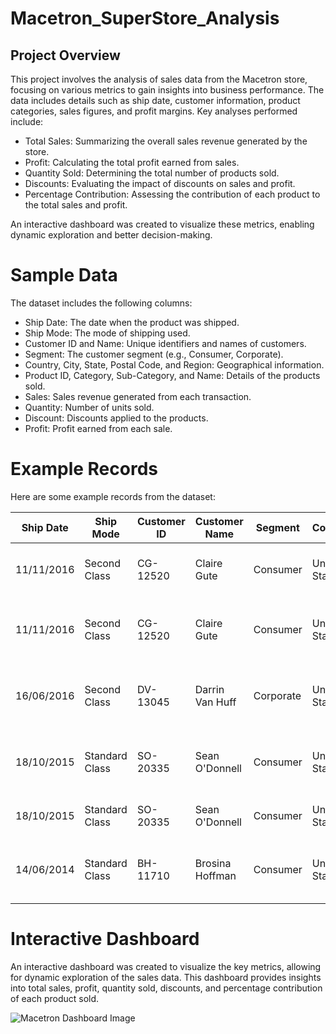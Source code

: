 # Macetron_SuperStore_Analysis
## Project Overview
This project involves the analysis of sales data from the Macetron store, focusing on various metrics to gain insights into business performance. The data includes details such as ship date, customer information, product categories, sales figures, and profit margins. Key analyses performed include:

- Total Sales: Summarizing the overall sales revenue generated by the store.
- Profit: Calculating the total profit earned from sales.
- Quantity Sold: Determining the total number of products sold.
- Discounts: Evaluating the impact of discounts on sales and profit.
- Percentage Contribution: Assessing the contribution of each product to the total sales and profit.

An interactive dashboard was created to visualize these metrics, enabling dynamic exploration and better decision-making.

# Sample Data
The dataset includes the following columns:

- Ship Date: The date when the product was shipped.
- Ship Mode: The mode of shipping used.
- Customer ID and Name: Unique identifiers and names of customers.
- Segment: The customer segment (e.g., Consumer, Corporate).
- Country, City, State, Postal Code, and Region: Geographical information.
- Product ID, Category, Sub-Category, and Name: Details of the products sold.
- Sales: Sales revenue generated from each transaction.
- Quantity: Number of units sold.
- Discount: Discounts applied to the products.
- Profit: Profit earned from each sale.
  
# Example Records
Here are some example records from the dataset:

| Ship Date   | Ship Mode     | Customer ID | Customer Name  | Segment  | Country      | City            | State     | Postal Code | Region | Product ID     | Category      | Sub-Category | Product Name                                       | Sales    | Quantity | Discount | Profit   |
|-------------|---------------|-------------|----------------|----------|--------------|-----------------|-----------|-------------|--------|----------------|---------------|--------------|---------------------------------------------------|----------|----------|----------|----------|
| 11/11/2016  | Second Class  | CG-12520    | Claire Gute    | Consumer | United States| Henderson       | Kentucky  | 42420       | South  | FUR-BO-10001798| Furniture     | Bookcases    | Bush Somerset Collection Bookcase                 | 261.96   | 2        | 0        | 41.9136  |
| 11/11/2016  | Second Class  | CG-12520    | Claire Gute    | Consumer | United States| Henderson       | Kentucky  | 42420       | South  | FUR-CH-10000454| Furniture     | Chairs       | Hon Deluxe Fabric Upholstered Stacking Chairs     | 731.94   | 3        | 0        | 219.582  |
| 16/06/2016  | Second Class  | DV-13045    | Darrin Van Huff| Corporate| United States| Los Angeles     | California| 90036       | West   | OFF-LA-10000240| Office Supplies| Labels       | Self-Adhesive Address Labels for Typewriters      | 14.62    | 2        | 0        | 6.8714   |
| 18/10/2015  | Standard Class| SO-20335    | Sean O'Donnell | Consumer | United States| Fort Lauderdale | Florida   | 33311       | South  | FUR-TA-10000577| Furniture     | Tables       | Bretford CR4500 Series Slim Rectangular Table     | 957.5775 | 5        | 0.45     | -383.031 |
| 18/10/2015  | Standard Class| SO-20335    | Sean O'Donnell | Consumer | United States| Fort Lauderdale | Florida   | 33311       | South  | OFF-ST-10000760| Office Supplies| Storage      | Eldon Fold 'N Roll Cart System                    | 22.368   | 2        | 0.2      | 2.5164   |
| 14/06/2014  | Standard Class| BH-11710    | Brosina Hoffman| Consumer | United States| Los Angeles     | California| 90032       | West   | FUR-FU-10001487| Furniture     | Furnishings  | Eldon Expressions Wood and Plastic Desk Accessories| 48.86    | 7        | 0        | 14.1694  |



# Interactive Dashboard
An interactive dashboard was created to visualize the key metrics, allowing for dynamic exploration of the sales data. This dashboard provides insights into total sales, profit, quantity sold, discounts, and percentage contribution of each product sold.


![Macetron Dashboard Image](https://github.com/moformajor/Macetron_SuperStore_Analysis/assets/75061106/3b9783c2-b381-4f33-b752-d25984982454)
